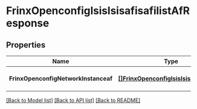 # FrinxOpenconfigIsisIsisafisafilistAfResponse

## Properties
Name | Type | Description | Notes
------------ | ------------- | ------------- | -------------
**FrinxOpenconfigNetworkInstanceaf** | [**[]FrinxOpenconfigIsisIsisafisafilistAf**](frinx.openconfig.isis.isisafisafilist.Af.md) |  | [optional] [default to null]

[[Back to Model list]](../README.md#documentation-for-models) [[Back to API list]](../README.md#documentation-for-api-endpoints) [[Back to README]](../README.md)


